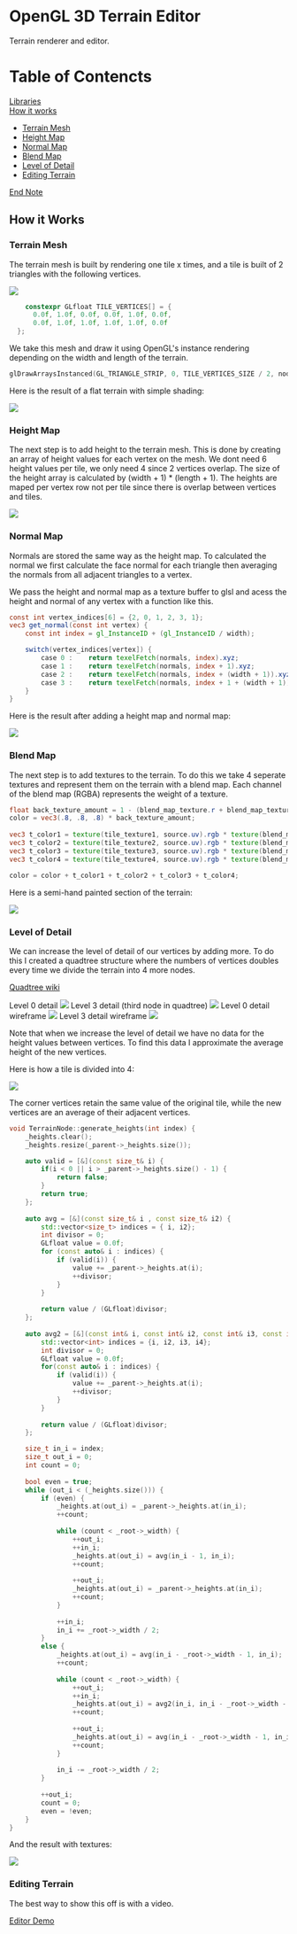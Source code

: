 # OpenGL 3D Terrain Editor

Terrain renderer and editor.  

# Table of Contencts

[Libraries](#libraries)  
[How it works](#how-it-works)
  - [Terrain Mesh](#terrain-mesh)
  - [Height Map](#height-map)
  - [Normal Map](#normal-map)
  - [Blend Map](#blend-map)
  - [Level of Detail](#level-of-detail)
  - [Editing Terrain](#editing-terrain)

[End Note](#end-note)

## How it Works

### Terrain Mesh

The terrain mesh is built by rendering one tile x times, and a tile is built of 2 triangles with the following vertices.

![](https://github.com/willardt/3.31/blob/main/ss/tile.png?raw=true "")  

```C++
    constexpr GLfloat TILE_VERTICES[] = {
	  0.0f, 1.0f, 0.0f, 0.0f, 1.0f, 0.0f,
	  0.0f, 1.0f, 1.0f, 1.0f, 1.0f, 0.0f
  };
```

We take this mesh and draw it using OpenGL's instance rendering depending on the width and length of the terrain.

```C++
glDrawArraysInstanced(GL_TRIANGLE_STRIP, 0, TILE_VERTICES_SIZE / 2, node->_root->_width * node->_root->_length);
```
Here is the result of a flat terrain with simple shading:

![](https://github.com/willardt/3.31/blob/main/ss/terrain.png?raw=true "")  

### Height Map

The next step is to add height to the terrain mesh. This is done by creating an array of height values for each vertex on the mesh.
We dont need 6 height values per tile, we only need 4 since 2 vertices overlap. The size of the height array is calculated by (width + 1) * (length + 1).
The heights are maped per vertex row not per tile since there is overlap between vertices and tiles.

![](https://github.com/willardt/3.31/blob/main/ss/heights.png?raw=true "")

### Normal Map

Normals are stored the same way as the height map. To calculated the normal we first calculate the face normal for each triangle then averaging the normals from all adjacent triangles to a vertex.

We pass the height and normal map as a texture buffer to glsl and acess the height and normal of any vertex with a function like this.

```glsl
const int vertex_indices[6] = {2, 0, 1, 2, 3, 1};
vec3 get_normal(const int vertex) {
	const int index = gl_InstanceID + (gl_InstanceID / width);

	switch(vertex_indices[vertex]) {
		case 0 :	return texelFetch(normals, index).xyz;				break;
		case 1 :	return texelFetch(normals, index + 1).xyz;			break;
		case 2 :	return texelFetch(normals, index + (width + 1)).xyz;		break;
		case 3 :	return texelFetch(normals, index + 1 + (width + 1)).xyz;	break;
	}
}
```


Here is the result after adding a height map and normal map:

![](https://github.com/willardt/3.31/blob/main/ss/terrain2.png?raw=true "")

### Blend Map

The next step is to add textures to the terrain. To do this we take 4 seperate textures and represent them on the terrain with a blend map. Each channel of the blend map (RGBA) represents the weight of a texture. 
```glsl  
float back_texture_amount = 1 - (blend_map_texture.r + blend_map_texture.g + blend_map_texture.b + blend_map_texture.a);
color = vec3(.8, .8, .8) * back_texture_amount;
	
vec3 t_color1 = texture(tile_texture1, source.uv).rgb * texture(blend_map, blend_map_position).r;
vec3 t_color2 = texture(tile_texture2, source.uv).rgb * texture(blend_map, blend_map_position).g;
vec3 t_color3 = texture(tile_texture3, source.uv).rgb * texture(blend_map, blend_map_position).b;
vec3 t_color4 = texture(tile_texture4, source.uv).rgb * texture(blend_map, blend_map_position).a;

color = color + t_color1 + t_color2 + t_color3 + t_color4;
```
Here is a semi-hand painted section of the terrain:

![](https://github.com/willardt/3.31/blob/main/ss/terrain3.png?raw=true "")

### Level of Detail

We can increase the level of detail of our vertices by adding more. To do this I created a quadtree structure where the numbers of vertices doubles every time we divide the terrain into 4 more nodes.

[Quadtree wiki](https://en.wikipedia.org/wiki/Quadtree)

Level 0 detail
![](https://github.com/willardt/3.31/blob/main/ss/terrain5.png?raw=true "")
Level 3 detail (third node in quadtree)
![](https://github.com/willardt/3.31/blob/main/ss/terrain4.png?raw=true "")
Level 0 detail wireframe
![](https://github.com/willardt/3.31/blob/main/ss/terrain6.png?raw=true "")
Level 3 detail wireframe
![](https://github.com/willardt/3.31/blob/main/ss/terrain7.png?raw=true "")

Note that when we increase the level of detail we have no data for the height values between vertices. To find this data I approximate the average height of the new vertices. 

Here is how a tile is divided into 4:

![](https://github.com/willardt/3.31/blob/main/ss/average.png?raw=true "")

The corner vertices retain the same value of the original tile, while the new vertices are an average of their adjacent vertices.
```C++
void TerrainNode::generate_heights(int index) {
	_heights.clear();
	_heights.resize(_parent->_heights.size());

	auto valid = [&](const size_t& i) {
		if(i < 0 || i > _parent->_heights.size() - 1) {
			return false;
		}
		return true;
	};
			
	auto avg = [&](const size_t& i , const size_t& i2) {
		std::vector<size_t> indices = { i, i2};
		int divisor = 0;
		GLfloat value = 0.0f;
		for (const auto& i : indices) {
			if (valid(i)) {
				value += _parent->_heights.at(i);
				++divisor;
			}
		}
			
		return value / (GLfloat)divisor;
	};
			
	auto avg2 = [&](const int& i, const int& i2, const int& i3, const int& i4) {
		std::vector<int> indices = {i, i2, i3, i4};
		int divisor = 0;
		GLfloat value = 0.0f;
		for(const auto& i : indices) {
			if (valid(i)) {
				value += _parent->_heights.at(i);
				++divisor;
			}
		}
			
		return value / (GLfloat)divisor;
	};

	size_t in_i = index;
	size_t out_i = 0;
	int count = 0;
		
	bool even = true;
	while (out_i < (_heights.size())) {
		if (even) {
			_heights.at(out_i) = _parent->_heights.at(in_i);
			++count;
		
			while (count < _root->_width) {
				++out_i;
				++in_i;
				_heights.at(out_i) = avg(in_i - 1, in_i);
				++count;
		
				++out_i;
				_heights.at(out_i) = _parent->_heights.at(in_i);
				++count;
			}
		
			++in_i;
			in_i += _root->_width / 2;
		}
		else {
			_heights.at(out_i) = avg(in_i - _root->_width - 1, in_i);
			++count;
		
			while (count < _root->_width) {
				++out_i;
				++in_i;
				_heights.at(out_i) = avg2(in_i, in_i - _root->_width - 1, in_i - 1, in_i - _root->_width - 2);
				++count;
		
				++out_i;
				_heights.at(out_i) = avg(in_i - _root->_width - 1, in_i);
				++count;
			}
		
			in_i -= _root->_width / 2;
		}
		
		++out_i;
		count = 0;
		even = !even;
	}
}
```

And the result with textures:

![](https://github.com/willardt/3.31/blob/main/ss/terrain8.png?raw=true "")

### Editing Terrain

The best way to show this off is with a video.

[Editor Demo]()
